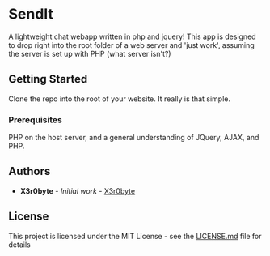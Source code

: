 # SendIt

A lightweight chat webapp written in php and jquery!
This app is designed to drop right into the root folder of a web server and 'just work', assuming the server is set up with PHP (what server isn't?)

## Getting Started

Clone the repo into the root of your website. It really is that simple.

### Prerequisites

PHP on the host server, and a general understanding of JQuery, AJAX, and PHP.

## Authors

* **X3r0byte** - *Initial work* - [X3r0byte](https://github.com/X3r0byte/)

## License

This project is licensed under the MIT License - see the [LICENSE.md](LICENSE.md) file for details
